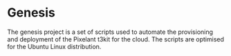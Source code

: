 # Genesis

The genesis project is a set of scripts used to automate the provisioning and deployment of the Pixelant t3kit for the cloud.  The scripts are optimised for the Ubuntu Linux distribution.
